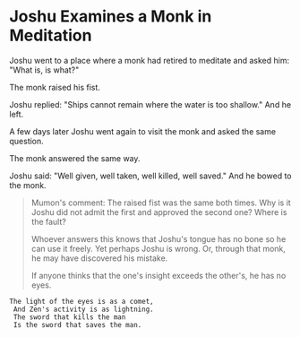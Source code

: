 # Joshu Examines a Monk in Meditation

Joshu went to a place where a monk had retired to meditate and asked him: "What is, is what?"

The monk raised his fist.

Joshu replied: "Ships cannot remain where the water is too shallow." And he left.

A few days later Joshu went again to visit the monk and asked the same question.

The monk answered the same way.

Joshu said: "Well given, well taken, well killed, well saved." And he bowed to the monk.

> Mumon's comment: The raised fist was the same both times. Why is it Joshu did not admit the first and approved the second one? Where is the fault?
>
> Whoever answers this knows that Joshu's tongue has no bone so he can use it freely. Yet perhaps Joshu is wrong. Or, through that monk, he may have discovered his mistake.
>
> If anyone thinks that the one's insight exceeds the other's, he has no eyes.

```
The light of the eyes is as a comet,
 And Zen's activity is as lightning.
 The sword that kills the man
 Is the sword that saves the man.
```
